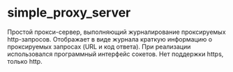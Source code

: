 # simple_proxy_server
Простой прокси-сервер, выполняющий журналирование проксируемых http-запросов. Отображает в виде журнала краткую информацию о проксируемых запросах (URL и код ответа). При реализации использовался программный интерфейс сокетов. Нет поддержки https, только http.
